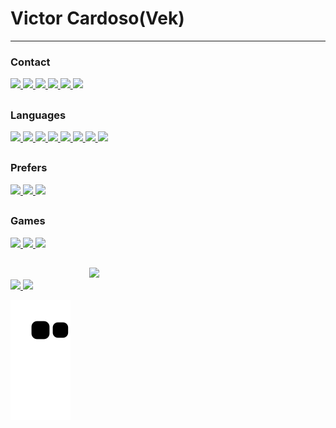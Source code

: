 <h1>Victor Cardoso(Vek)</h1>

<hr>

<h3>Contact</h3>

<a href="https://www.instagram.com/03__vek/" alt="Instagram" target="_blank">
  <img src="https://img.shields.io/badge/-Instagram-DF0174?style=for-the-badge&labelColor=DF0174&logo=instagram&logoColor=white&link=https://www.instagram.com/03__vek">
</a>

<a href="https://www.linkedin.com/in/victornovaescardoso" alt="Linkedin" target="_blank">
  <img src="https://img.shields.io/badge/LinkedIn-0077B5?style=for-the-badge&logo=linkedin&logoColor=white&link=https://www.linkedin.com/in/victornovaescardoso">
</a>

<a href="https://www.facebook.com/profile.php?id=100008035930779" alt="Facebook" target="_blank">
  <img src="https://img.shields.io/badge/Facebook-1877F2?style=for-the-badge&logo=facebook&logoColor=white&link=https://www.facebook.com/profile.php?id=100008035930779">
</a>

<a href="https://twitter.com/03__vek" alt="Twitter" target="_blank">
  <img src="https://img.shields.io/badge/Twitter-1DA1F2?style=for-the-badge&logo=twitter&logoColor=white&link=https://twitter.com/03__vek">
</a>

<a href="#@Vek_bonilha03" alt="Telegram" target="_blank">
  <img src="https://img.shields.io/badge/Telegram-2CA5E0?style=for-the-badge&logo=telegram&logoColor=white">
</a>

<a href="https://github.com/vek03/" alt="Github" target="_blank">
  <img src="https://img.shields.io/badge/GitHub-100000?style=for-the-badge&logo=github&logoColor=white&link=https://github.com/vek03/">
</a>

##

<h3>Languages</h3>

<a href="#java" alt="Java" target="_blank">
  <img src="https://img.shields.io/badge/Java-ED8B00?style=for-the-badge&logo=java&logoColor=white">
</a>

<a href="#python" alt="Python" target="_blank">
  <img src="https://img.shields.io/badge/Python-14354C?style=for-the-badge&logo=python&logoColor=white">
</a>

<a href="#html" alt="HTML" target="_blank">
  <img src="https://img.shields.io/badge/HTML5-E34F26?style=for-the-badge&logo=html5&logoColor=white">
</a>

<a href="#css" alt="CSS" target="_blank">
  <img src="https://img.shields.io/badge/CSS3-1572B6?style=for-the-badge&logo=css3&logoColor=white">
</a>

<a href="#c++" alt="C++" target="_blank">
  <img src="https://img.shields.io/badge/C%2B%2B-00599C?style=for-the-badge&logo=c%2B%2B&logoColor=white">
</a>

<a href="#php" alt="PHP" target="_blank">
  <img src="https://img.shields.io/badge/PHP-777BB4?style=for-the-badge&logo=php&logoColor=white">
</a>

<a href="#kotlin" alt="Kotlin" target="_blank">
  <img src="https://img.shields.io/badge/Kotlin-0095D5?&style=for-the-badge&logo=kotlin&logoColor=white">
</a>

<a href="#bootstrap" alt="Bootstrap" target="_blank">
  <img src="https://img.shields.io/badge/Bootstrap-563D7C?style=for-the-badge&logo=bootstrap&logoColor=white">
</a>

##

<h3>Prefers</h3>

<a href="#windows" alt="Windows" target="_blank">
  <img src="https://img.shields.io/badge/Windows-017AD7?style=for-the-badge&logo=windows&logoColor=white">
</a>

<a href="#apache" alt="Apache" target="_blank">
  <img src="https://img.shields.io/badge/Apache-CA2136?style=for-the-badge&logo=apache&logoColor=white">
</a>

<a href="#microsoftoffice" alt="Microsoft Office" target="_blank">
  <img src="https://img.shields.io/badge/Microsoft_Office-D83B01?style=for-the-badge&logo=microsoft-office&logoColor=white">
</a>

##

<h3>Games</h3>

<a href="#playstation" alt="Playstation" target="_blank">
  <img src="https://img.shields.io/badge/PlayStation-003791?style=for-the-badge&logo=playstation&logoColor=white">
</a>

<a href="#xbox" alt="Xbox" target="_blank">
  <img src="https://img.shields.io/badge/Xbox-107C10?style=for-the-badge&logo=xbox&logoColor=white">
</a>

<a href="#steam" alt="Steam" target="_blank">
  <img src="https://img.shields.io/badge/Steam-000000?style=for-the-badge&logo=steam&logoColor=white">
</a>

##

<a style="margin-left: 25%;" href="#ghost_rider" alt="Ghost Rider" target="_blank">
  <img src="https://i.pinimg.com/originals/1a/0a/e6/1a0ae6fbda501e7892462440f4236633.gif">
</a>

<div aling="center">
  <a href="#statistics">
    <img height="150em" src="https://github-readme-stats.vercel.app/api?username=vek03&layout=compact&show_icons=true&theme=Gradiente"/>  
    <img height="150em" src="https://github-readme-stats.vercel.app/api/top-langs/?username=vek03&layout=compact"/> 
  </a>
</div>

  ![Snake animation](https://github.com/vek03/vek03/blob/output/github-contribution-grid-snake.svg)

<!--
**vek03/vek03** is a ✨ _special_ ✨ repository because its `README.md` (this file) appears on your GitHub profile.

Here are some ideas to get you started:

- 🔭 I’m currently working on ...
- 🌱 I’m currently learning ...
- 👯 I’m looking to collaborate on ...
- 🤔 I’m looking for help with ...
- 💬 Ask me about ...
- 📫 How to reach me: ...
- 😄 Pronouns: ...
- ⚡ Fun fact: ...
-->
